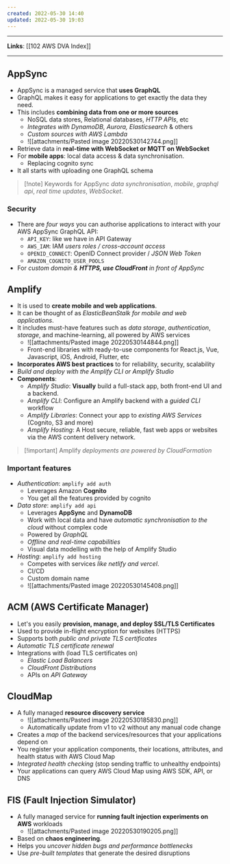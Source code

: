 ```yaml
---
created: 2022-05-30 14:40
updated: 2022-05-30 19:03
---
```

---
**Links**: [[102 AWS DVA Index]]

---
## AppSync
- AppSync is a managed service that **uses GraphQL**
- GraphQL makes it easy for applications to get exactly the data they need.
- This includes **combining data from one or more sources**
	- NoSQL data stores, Relational databases, *HTTP APIs*, etc
	- *Integrates with DynamoDB, Aurora, Elasticsearch* & others
	- *Custom sources with AWS Lambda*
	- ![[attachments/Pasted image 20220530142744.png]]
- Retrieve data in **real-time with WebSocket or MQTT on WebSocket**
- For **mobile apps**: local data access & data synchronisation.
	- Replacing cognito sync
- It all starts with uploading one GraphQL schema

> [!note] Keywords for AppSync *data synchronisation*, *mobile*, *graphql api*, *real time updates*, *WebSocket*.

### Security
- There are *four ways* you can authorise applications to interact with your AWS AppSync GraphQL API:
	- `API_KEY`: like we have in API Gateway
	- `AWS_IAM`: IAM *users roles / cross-account access*
	- `OPENID_CONNECT`: OpenID Connect provider / *JSON Web Token*
	- `AMAZON_COGNITO_USER_POOLS`
- For *custom domain & **HTTPS, use CloudFront** in front of AppSync*

## Amplify
- It is used to **create mobile and web applications**.
- It can be thought of as *ElasticBeanStalk for mobile and web applications*.
- It includes must-have features such as *data storage*, *authentication*, *storage*, and machine-learning, all powered by AWS services
	- ![[attachments/Pasted image 20220530144844.png]]
	- Front-end libraries with ready-to-use components for React.js, Vue, Javascript, iOS, Android, Flutter, etc
-  **Incorporates AWS best practices** to for reliability, security, scalability
- *Build and deploy with the Amplify CLI or Amplify Studio*
- **Components**:
	- *Amplify Studio*: **Visually** build a full-stack app, both front-end UI and a backend. 
	- *Amplify CLI*: Configure an Amplify backend with a *guided CLI* workflow
	- *Amplify Libraries*: Connect your app to *existing AWS Services* (Cognito, S3 and more) 
	- *Amplify Hosting*: A Host secure, reliable, fast web apps or websites via the AWS content delivery network.

> [!important] Amplify *deployments are powered by CloudFormation*

### Important features
- *Authentication*: `amplify add auth`
	- Leverages Amazon **Cognito**
	- You get all the features provided by cognito
- *Data store*: `amplify add api`
	- Leverages **AppSync** and **DynamoDB**
	- Work with local data and have *automatic synchronisation to the cloud* without complex code
	- Powered by *GraphQL*
	- *Offline and real-time capabilities*
	- Visual data modelling with the help of Amplify Studio
- *Hosting*: `amplify add hosting`
	- Competes with services *like netlify and vercel*.
	- CI/CD
	- Custom domain name
	- ![[attachments/Pasted image 20220530145408.png]]

## ACM (AWS Certificate Manager)
- Let's you easily **provision, manage, and deploy SSL/TLS Certificates**
- Used to provide in-flight encryption for websites (HTTPS)
- Supports both *public and private TLS certificates*
- *Automatic TLS certificate renewal*
- Integrations with (load TLS certificates on)
	- *Elastic Load Balancers*
	- *CloudFront Distributions*
	- APIs on *API Gateway*

## CloudMap
- A fully managed **resource discovery service**
	- ![[attachments/Pasted image 20220530185830.png]]
	- Automatically update from v1 to v2 without any manual code change
- Creates a *map* of the backend services/resources that your applications depend on
- You register your application components, their locations, attributes, and health status with AWS Cloud Map
- *Integrated health checking* (stop sending traffic to unhealthy endpoints)
- Your applications can query AWS Cloud Map using AWS SDK, API, or DNS

## FIS (Fault Injection Simulator)
- A fully managed service for **running fault injection experiments on AWS** workloads 
	- ![[attachments/Pasted image 20220530190205.png]]
- Based on **chaos engineering**. 
- Helps you *uncover hidden bugs and performance bottlenecks*
- Use *pre-built templates* that generate the desired disruptions